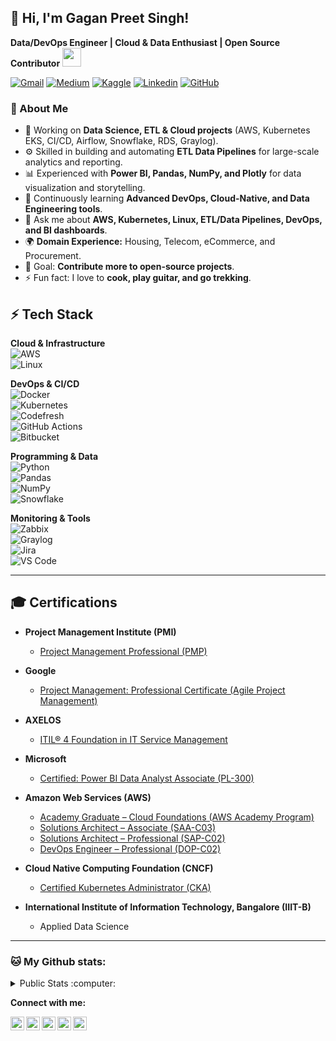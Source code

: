 ## 👋 Hi, I'm Gagan Preet Singh!  
**Data/DevOps Engineer | Cloud & Data Enthusiast | Open Source Contributor**  <img src="https://emojis.slackmojis.com/emojis/images/1531849430/4246/blob-sunglasses.gif?1531849430" width="30"/></h>

[![Gmail](https://img.shields.io/badge/-link.gagan92-c14438?style=flat&logo=Gmail&logoColor=white)](mailto:link.gagan92@gmail.com)
[![Medium](https://img.shields.io/badge/-Medium-black?style=flat-square&logo=medium)](https://medium.com/@link.gagan92)
[![Kaggle](https://img.shields.io/badge/-Kaggle-20BEFF?style=flat-square&logo=kaggle&logoColor=white)](https://www.kaggle.com/gagansingh92)
[![Linkedin](https://img.shields.io/badge/-gagansingh87-0072b1?style=flat&logo=Linkedin&logoColor=white)](https://www.linkedin.com/in/gagansingh87/)
[![GitHub](https://img.shields.io/badge/-GitHub-181717?style=flat-square&logo=github&logoColor=white&link=https://github.com/gagansingh92)](https://github.com/gagansingh92)


### 🚀 About Me
- 🔭 Working on **Data Science, ETL & Cloud projects** (AWS, Kubernetes EKS, CI/CD, Airflow, Snowflake, RDS, Graylog).  
- ⚙️ Skilled in building and automating **ETL Data Pipelines** for large-scale analytics and reporting.  
- 📊 Experienced with **Power BI, Pandas, NumPy, and Plotly** for data visualization and storytelling.  
- 🌱 Continuously learning **Advanced DevOps, Cloud-Native, and Data Engineering tools**.  
- 💬 Ask me about **AWS, Kubernetes, Linux, ETL/Data Pipelines, DevOps, and BI dashboards**.  
- 🌍 **Domain Experience:** Housing, Telecom, eCommerce, and Procurement.  
- 🎯 Goal: **Contribute more to open-source projects**.  
- ⚡ Fun fact: I love to **cook, play guitar, and go trekking**.  

## ⚡ Tech Stack

**Cloud & Infrastructure**  
![AWS](https://img.shields.io/badge/AWS-%23FF9900.svg?style=for-the-badge&logo=amazonaws&logoColor=white)  
![Linux](https://img.shields.io/badge/Linux-%23FCC624.svg?style=for-the-badge&logo=linux&logoColor=black)  

**DevOps & CI/CD**  
![Docker](https://img.shields.io/badge/Docker-%230db7ed.svg?style=for-the-badge&logo=docker&logoColor=white)  
![Kubernetes](https://img.shields.io/badge/Kubernetes-%23326ce5.svg?style=for-the-badge&logo=kubernetes&logoColor=white)  
![Codefresh](https://img.shields.io/badge/Codefresh-%2338B2AC.svg?style=for-the-badge&logo=codefresh&logoColor=white)  
![GitHub Actions](https://img.shields.io/badge/GitHub_Actions-%232671E5.svg?style=for-the-badge&logo=githubactions&logoColor=white)  
![Bitbucket](https://img.shields.io/badge/Bitbucket-%230047B3.svg?style=for-the-badge&logo=bitbucket&logoColor=white)  

**Programming & Data**  
![Python](https://img.shields.io/badge/Python-%233776AB.svg?style=for-the-badge&logo=python&logoColor=white)  
![Pandas](https://img.shields.io/badge/Pandas-%23150458.svg?style=for-the-badge&logo=pandas&logoColor=white)  
![NumPy](https://img.shields.io/badge/NumPy-%23013243.svg?style=for-the-badge&logo=numpy&logoColor=white)  
![Snowflake](https://img.shields.io/badge/Snowflake-%23B3E5FC.svg?style=for-the-badge&logo=snowflake&logoColor=blue)  

**Monitoring & Tools**  
![Zabbix](https://img.shields.io/badge/Zabbix-%23FF0000.svg?style=for-the-badge&logo=zabbix&logoColor=white)  
![Graylog](https://img.shields.io/badge/Graylog-%23FF3633.svg?style=for-the-badge&logo=graylog&logoColor=white)  
![Jira](https://img.shields.io/badge/Jira-%230A0FFF.svg?style=for-the-badge&logo=jira&logoColor=white)  
![VS Code](https://img.shields.io/badge/VS_Code-%23007ACC.svg?style=for-the-badge&logo=visualstudiocode&logoColor=white)  

---
## 🎓 Certifications  

- **Project Management Institute (PMI)**  
  - [Project Management Professional (PMP)](https://www.credly.com/badges/efcbca79-9b6e-4d6c-9daa-3521ab19c492/public_url)  

- **Google**  
  - [Project Management: Professional Certificate (Agile Project Management)](https://www.coursera.org/account/accomplishments/verify/VKUQA3NQ92TY)

- **AXELOS**  
  - [ITIL® 4 Foundation in IT Service Management](https://drive.google.com/file/d/1zpxfI4tdEayIpaKovlmqsk3A7_n3AMKN/view)  

- **Microsoft**  
  - [Certified: Power BI Data Analyst Associate (PL-300)](https://learn.microsoft.com/en-us/users/gagansingh8792/credentials/32df0b4dbb8055c5)  

- **Amazon Web Services (AWS)**  
  - [Academy Graduate – Cloud Foundations (AWS Academy Program)](https://www.credly.com/badges/0fa6ae6c-e4f1-4876-a821-b0359655b204)  
  - [Solutions Architect – Associate (SAA-C03)](https://www.credly.com/badges/6272b066-9c23-48fe-b6bd-3afe8b570ad8)  
  - [Solutions Architect – Professional (SAP-C02)](https://www.credly.com/badges/3700edaf-5e91-4e6d-b6e3-f8617630d5de/public_url)  
  - [DevOps Engineer – Professional (DOP-C02)](https://www.credly.com/badges/0f6876db-0ca9-40e7-b7ac-a4034d44bb68/public_url)  

- **Cloud Native Computing Foundation (CNCF)**  
  - [Certified Kubernetes Administrator (CKA)](https://www.credly.com/badges/3d84f3ce-c1e2-4821-843c-3068edca5f68/public_url)  

- **International Institute of Information Technology, Bangalore (IIIT-B)**  
  - Applied Data Science  


---

### 🐱 My Github stats:

<details>
  <summary> Public Stats :computer:</summary>
[![Top Langs](https://github-readme-stats.vercel.app/api/top-langs/?username=gagansingh92&layout=compact&text_color=daf7dc&bg_color=151515)](https://github.com/anuraghazra/github-readme-stats)
----
 
</details>

**Connect with me:**

<a href="https://www.linkedin.com/in/gagansingh87"><img align="left" alt="Gagan's Linkdein" width="22px" src="https://cdn.jsdelivr.net/npm/simple-icons@v3/icons/linkedin.svg" /></a>
<a href="https://github.com/gagansingh92"><img align="left" alt="Gagan's Github" width="22px" src="https://cdn.jsdelivr.net/npm/simple-icons@v3/icons/github.svg" /></a><a href="https://t.me/gagansingh92"><img align="left" alt="Gagan's Telegram" width="22px" src="https://cdn.jsdelivr.net/npm/simple-icons@v3/icons/telegram.svg" /></a>
<a href="https://instagram.com/gagan_singhx/"><img align="left" alt="Gagan's Instagram" width="22px" src="https://cdn.jsdelivr.net/npm/simple-icons@v3/icons/instagram.svg" /></a>
<a href="https://www.facebook.com/gagansingh91/"><img align="left" alt="Gagan's Facebook" width="22px" src="https://cdn.jsdelivr.net/npm/simple-icons@v3/icons/facebook.svg" /></a> 

<br/>
<br/>
